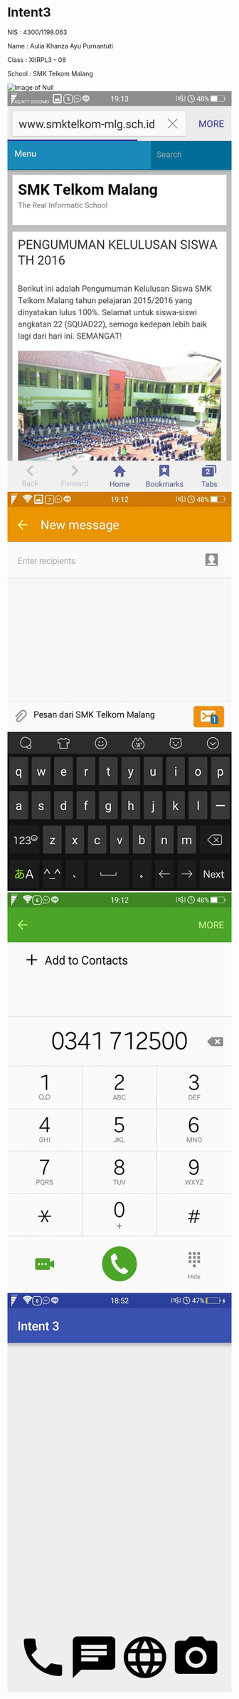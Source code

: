 # Intent3

NIS : 4300/1198.063

Name : Aulia Khanza Ayu Purnantuti

Class : XIIRPL3 - 08

School : SMK Telkom Malang

![Image of Null](https://github.com/akhanzaku/Intent3/blob/master/Intent3.1.png)
![Image of Null](https://github.com/akhanzaku/Intent3/blob/master/Intent3b.png)
![Image of Null](https://github.com/akhanzaku/Intent3/blob/master/Intent3c.png)
![Image of Null](https://github.com/akhanzaku/Intent3/blob/master/Intent3d.jpg)
![Image of Null](https://github.com/akhanzaku/Intent3/blob/master/Intent3e.png)
